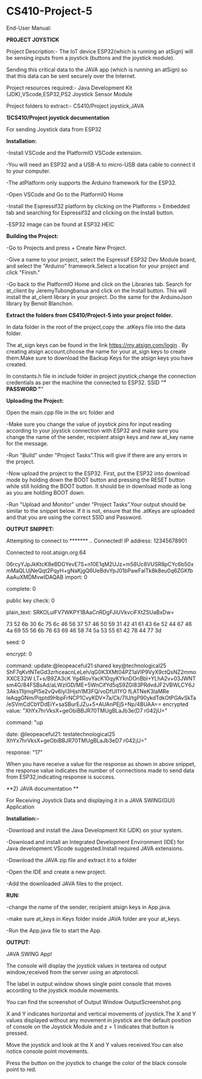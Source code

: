 # CS410-Project-5
End-User Manual:


**PROJECT JOYSTICK**
                    
Project Description:- 
The IoT device ESP32(which is running an atSign) will be sensing inputs from a joystick (buttons and the joystick module). 

Sending this critical data to the JAVA app (which is running an atSign) so that this data can be sent securely over the Internet. 

Project resources required:-
Java Development Kit (JDK),VScode,ESP32,PS2 Joystick Sensor Module

Project folders to extract:-
CS410/Project joystick,JAVA


 
**1)CS410/Project joystick documentation**
  
  
  For sending Joystick data from ESP32

**Installation:**

-Install VSCode and the PlatformIO VSCode extension.

-You will need an ESP32 and a USB-A to micro-USB data cable to connect it to your computer.

-The atPlatform only supports the Arduino framework for the ESP32.

-Open VSCode and Go to the PlatformIO Home 

-Install the Espressif32 platform by clicking on the Platforms > Embedded tab and searching for Espressif32 and clicking on the Install button.

-ESP32 image can be found at ESP32.HEIC 


**Building the Project:**

 -Go to Projects and press + Create New Project. 
 
 -Give a name to your project, select the Espressif ESP32 Dev Module board, and select the "Arduino" framework.Select a location for your project and click "Finish."
 
 -Go back to the PlatformIO Home and click on the Libraries tab. Search for at_client by JeremyTubongbanua and click on the Install button. This will install the at_client library in your project. Do the same for the ArduinoJson library by Benoit Blanchon.

**Extract the folders from CS410/Project-5 into your project folder.**

In data folder in the root of the project,copy the .atKeys file into the data folder.

The at_sign keys can be found in the link https://my.atsign.com/login . By creating atsign account,choose the name for your at_sign keys to create them.Make sure to download the Backup Keys for the atsign keys you have created.

In constants.h file in include folder in project joystick,change the connection credentials as per the machine the connected to ESP32.
SSID "******"
PASSWORD "******"


**Uploading the Project:**

Open the main.cpp file in the src folder and 

-Make sure you change the value of joystick pins for input reading according to your joystick connection with ESP32 and make sure you change the name of the sender, recipient atsign keys and new at_key name for the message.

-Run "Build" under "Project Tasks”.This will give if there are any errors in the project.

-Now upload the project to the ESP32. First, put the ESP32 into download mode by holding down the BOOT button and pressing the RESET button while still holding the BOOT button. It should be in download mode as long as you are holding BOOT down. 

-Run "Upload and Monitor" under "Project Tasks”.Your output should be similar to the snippet below. If it is not, ensure that the .atKeys are uploaded and that you are using the correct SSID and Password.


**OUTPUT SNIPPET:**

Attempting to connect to *******
..
Connected!
IP address: 12345678901

Connected to root.atsign.org:64

 06rcyYJpJkKtcK8eBDGYevE7S+n10E1qM2UJz+m58Uc8VUSR8pCYc6b50xmMaQLUjNeQqt2PqyH+gNaKjgQ6UeBdvYpJ01bPawFalTk8k8eu0q6ZGKfbAaAuXMDMvwIDAQAB import: 0
 
complete: 0

public key check: 0

plain_text: SRKOLulFV7WKPY1BAaCnRDgFJiUVkvciFXtZSUaBxDw=

73 52 6b 30 6c 75 6c 46 56 37 57 46 50 59 31 42 41 61 43 6e 52 44 67 46 4a 69 55 56 6b 76 63 69 46 58 74 5a 53 55 61 42 78 44 77 3d

seed: 0

encrypt: 0

command: update:@leopeaceful21:shared key@technological25 ShF7qKvtNTeGd3zrhceacnLeLeh/qG0K3XMt04PZ1aVIP9VyX9ctQsNZ2mmoXXCE32W
LT+s/B9ZA3cK Yg4RovYacK10qyKYknDOnBbI+YLhA2v+03JWNT sm4G/84FSBsAd/aLWzIGD/ME+5WnCifYd5qS9ZGI83PRdvdJF2VBWLCY6J3Aks11ljmqPI5e2vQv6lyI3Hjsh1M3FQ/voDfUI1YO fLATNeK3IaMRe leAqgGNm/Pqptd9HbpFrNCP1CvyKDV×7a/Ck/7IU/tgP90ykdTdkOtPGAvSkTa/eSVmCdCbYDdEiY×saSBurEJZu+5+AUAnPEjS+Np/4BUAA== encrypted value: "XhYx7hrVksX+geObiBBJR70TMUgBLaJb3e(D7 r042jU="

command: "up

date: @leopeaceful21: testatechnological25 XhYx7hrVksX+geObiBBJR70TMUgBLaJb3eD7 r042¡U=" 


response: "17"


When you have receive a value for the response as shown in above snippet, the response value indicates the number of connections made to send data from ESP32,indicating response is success.






**2) JAVA documentation **


For Receiving Joystick Data and displaying it in a JAVA SWING(GUI) Application

**Installation:-**


-Download and install the Java Development Kit (JDK) on your system.

-Download and install an Integrated Development Environment (IDE) for Java development.VScode suggested.Install required JAVA extensions.

-Download the JAVA zip file and extract it to a folder

-Open the IDE and create a new project.

-Add the downloaded JAVA files to the project.

**RUN:**


-change the name of the sender, recipient atsign keys in App.java.

-make sure at_keys in Keys folder inside JAVA folder are your at_keys.

-Run the App.java file to start the App.




**OUTPUT:**

JAVA SWING App!



The console will display the joystick values in textarea od output window,received from the server using an atprotocol.

The label in output window shows single point console that moves according to the joystick module movements.

You can find the screenshot of Output Window OutputScreenshot.png

X and Y indicates horizontal and vertical movements of joystick.The X and Y values displayed without any movement in joystick are the default position of console on the Joystick Module and z = 1 indicates that button is pressed.

Move the joystick and look at the X and Y values received.You can also notice console point movements.

Press the button on the joystick to change the color of the black console point to red.
 


